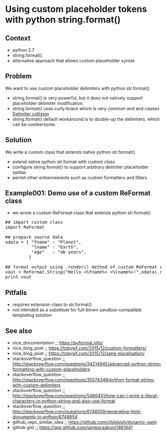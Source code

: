 # Using custom placeholder tokens with python string.format()

## Context

  * python 2.7
  * string.format()
  * alternative approach that allows custom placeholder syntax

## Problem

We want to use custom placeholder delimiters with python str.format()

  * string.format() is very powerful, but it does not natively support placeholder delimiter modification.
  * string.format() uses curly-brace which is very common and and causes [Delimiter collision](https://en.wikipedia.org/wiki/Delimiter#Delimiter_collision)
  * string.format() default workaround is to double-up the delimiters, which can be cumbersome.

## Solution

We write a custom class that extends native python str.format()

  * extend native python str.format with custom class
  * configure string.format() to support arbitrary delimiter placeholder syntax
  * permit other enhancements such as custom formatters and filters

## Example001: Demo use of a custom ReFormat class

  * we wrote a custom ReFormat class that extends python str.format()

<pre>
## import custom class
import ReFormat

## prepare source data
odata = { "fname" : "Planet",
          "lname" : "Earth",
          "age"   : "4b years",
         }

## format output using .render() method of custom ReFormat class
vout = ReFormat.String("Hello <%fname%> <%lname%>!",odata).render()
print vout
</pre>

## Pitfalls

  * requires extension class to str.format()
  * not intended as a substitute for full-blown sandbox-compatible templating solution

## See also

* nice_documentation       ;; https://pyformat.info/
* nice_blog_post           ;; https://tobywf.com/2015/12/custom-formatters/
* nice_blog_post           ;; https://tobywf.com/2015/12/sane-pluralisation/
* stackoverflow_question   ;; http://stackoverflow.com/questions/34214945/advanced-python-string-formatting-with-custom-placeholders
* stackoverflow_question   ;; http://stackoverflow.com/questions/35574349/python-format-string-with-custom-delimiters
* stackoverflow_question   ;; http://stackoverflow.com/questions/5466451/how-can-i-print-a-literal-characters-in-python-string-and-also-use-format
* stackoverflow_question   ;; http://stackoverflow.com/questions/6748559/generating-html-documents-in-python/6748854
* github_repo_similar_idea ;; https://github.com/childsish/dynamic-yaml
* github gist              ;; https://gist.github.com/jamescasbon/1461441
